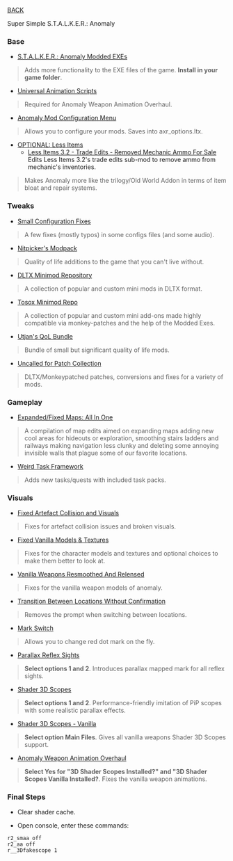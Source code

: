 
[BACK](..)

Super Simple S.T.A.L.K.E.R.: Anomaly

### Base
- [S.T.A.L.K.E.R.: Anomaly Modded EXEs](https://github.com/themrdemonized/xray-monolith/releases/latest)
> Adds more functionality to the EXE files of the game. **Install in your game folder**.

- [Universal Animation Scripts](https://download-directory.github.io/?url=https%3A%2F%2Fgithub.com%2FAoldri%2Fanomaly-addon-deps%2Ftree%2Fmain%2FUniversal%2520Animation%2520Scripts)
> Required for Anomaly Weapon Animation Overhaul.

- [Anomaly Mod Configuration Menu](https://www.moddb.com/mods/stalker-anomaly/addons/anomaly-mod-configuration-menu)
> Allows you to configure your mods. Saves into axr_options.ltx.

- [OPTIONAL: Less Items](https://www.moddb.com/mods/stalker-anomaly/addons/dltx-less-items-for-anomaly-151-final)
    - [Less Items 3.2 - Trade Edits - Removed Mechanic Ammo For Sale](../../../../../mods/stalker-anomaly/dl/less-items-removed-mechanic-ammo/)  
    Edits Less Items 3.2's trade edits sub-mod to remove ammo from mechanic's inventories.
> Makes Anomaly more like the trilogy/Old World Addon in terms of item bloat and repair systems.

### Tweaks
- [Small Configuration Fixes](https://www.moddb.com/mods/stalker-anomaly/addons/small-configuration-fixes-10-153-dltx)
> A few fixes (mostly typos) in some configs files (and some audio).

- [Nitpicker's Modpack](https://www.moddb.com/mods/stalker-anomaly/addons/nitpickermodpack)
> Quality of life additions to the game that you can't live without.

- [DLTX Minimod Repository](https://www.moddb.com/mods/stalker-anomaly/addons/dltx-required-dltx-minimod-pack)
> A collection of popular and custom mini mods in DLTX format.

- [Tosox Minimod Repo](https://www.moddb.com/mods/stalker-anomaly/addons/tosox-mini-mods-repo)
> A collection of popular and custom mini add-ons made highly compatible via monkey-patches and the help of the Modded Exes.

- [Utjan's QoL Bundle](https://www.moddb.com/mods/stalker-anomaly/addons/utjans-qol-bundle)
> Bundle of small but significant quality of life mods.

- [Uncalled for Patch Collection](https://www.moddb.com/mods/stalker-anomaly/addons/an-uncalled-for-patch-collection)
> DLTX/Monkeypatched patches, conversions and fixes for a variety of mods.

### Gameplay
- [Expanded/Fixed Maps: All In One](https://www.moddb.com/mods/stalker-anomaly/addons/expandedfixed-maps-all-in-one)
> A compilation of map edits aimed on expanding maps adding new cool areas for hideouts or exploration, smoothing stairs ladders and railways making navigation less clunky and deleting some annoying invisible walls that plague some of our favorite locations.

- [Weird Task Framework](https://www.moddb.com/mods/stalker-anomaly/addons/weird-task-framework)
> Adds new tasks/quests with included task packs.

### Visuals
- [Fixed Artefact Collision and Visuals](https://www.moddb.com/mods/stalker-anomaly/addons/fixed-artefact-collision-and-visuals-152)
> Fixes for artefact collision issues and broken visuals.

- [Fixed Vanilla Models & Textures](https://www.moddb.com/mods/stalker-anomaly/addons/fvm)
> Fixes for the character models and textures and optional choices to make them better to look at.

- [Vanilla Weapons Resmoothed And Relensed](https://www.moddb.com/mods/stalker-anomaly/addons/vanilla-weapons-resmoothed-relensed)
> Fixes for the vanilla weapon models of anomaly.

- [Transition Between Locations Without Confirmation](https://www.moddb.com/mods/stalker-anomaly/addons/transition-between-locations-without-confirmation)
> Removes the prompt when switching between locations.

- [Mark Switch](https://www.moddb.com/mods/stalker-anomaly/addons/mark-switch)
> Allows you to change red dot mark on the fly.

- [Parallax Reflex Sights](https://www.moddb.com/mods/stalker-anomaly/addons/parallax-reflex-sights)
> **Select options 1 and 2**. Introduces parallax mapped mark for all reflex sights.

- [Shader 3D Scopes](https://www.moddb.com/mods/stalker-anomaly/addons/shader-3d-scopes)
> **Select options 1 and 2**. Performance-friendly imitation of PiP scopes with some realistic parallax effects.

- [Shader 3D Scopes - Vanilla](https://www.moddb.com/mods/stalker-anomaly/addons/shader-3d-scopes)
> **Select option Main Files**. Gives all vanilla weapons Shader 3D Scopes support.

- [Anomaly Weapon Animation Overhaul](https://www.moddb.com/mods/stalker-anomaly/addons/anomaly-weapon-animation-overhaul-release)
> **Select Yes for "3D Shader Scopes Installed?" and "3D Shader Scopes Vanilla Installed?**. Fixes the vanilla weapon animations.

### Final Steps
- Clear shader cache.

- Open console, enter these commands:
```
r2_smaa off
r2_aa off
r__3Dfakescope 1
```